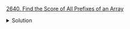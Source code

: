 [2640. Find the Score of All Prefixes of an Array](https://leetcode.com/contest/biweekly-contest-102/problems/find-the-score-of-all-prefixes-of-an-array/)

<details><summary>Solution</summary>

![](../../../../assets/2640.png)

</details>
